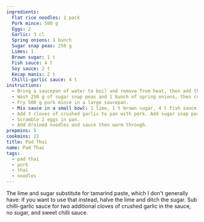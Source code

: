 ```yaml
---
ingredients:
  Flat rice noodles: 1 pack
  Pork mince: 500 g
  Eggs: 2
  Garlic: 3 cl
  Spring onions: 1 bunch
  Sugar snap peas: 250 g
  Limes: 1
  Brown sugar: 1 t
  Fish sauce: 4 t
  Soy sauce: 2 t
  Kecap manis: 2 t
  Chilli-garlic sauce: 4 t
instructions:
  - Bring a saucepan of water to boil and remove from heat, then add the pack of rice noodles. Follow the packet directions, but undercook slightly by a few minutes.
  - Wash 250 g of sugar snap peas and 1 bunch of spring onions, then cut crosswise into 1 cm pieces.
  - Fry 500 g pork mince in a large saucepan.
  - Mix sauce in a small bowl: 1 lime, 1 t brown sugar, 4 t fish sauce, 2 t soy sauce, 2 t kecap manis, and 4 t chilli-garlic sauce.
  - Add 3 cloves of crushed garlic to pan with pork. Add sugar snap peas and spring onions and fry to soften.
  - Scramble 2 eggs in pan.
  - Add drained noodles and sauce then warm through.
prepmins: 5
cookmins: 22
title: Pad Thai
name: Pad Thai
tags:
  - pad thai
  - pork
  - thai
  - noodles
---
```


The lime and sugar substitute for tamarind paste, which I don't generally have: if you want to use that instead, halve the lime and ditch the sugar.
Sub chilli-garlic sauce for two additional cloves of crushed garlic in the sauce, no sugar, and sweet chilli sauce.
